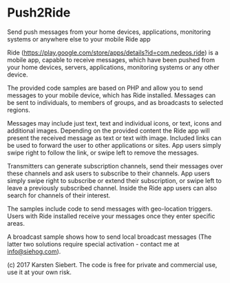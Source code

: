 # Push2Ride
Send push messages from your home devices, applications, monitoring systems or anywhere else to your mobile Ride app

Ride (https://play.google.com/store/apps/details?id=com.nedeos.ride) is a mobile app, capable to receive messages, which have been pushed from your home devices, servers, applications, monitoring systems or any other device.

The provided code samples are based on PHP and allow you to send messages to your mobile device, which has Ride installed. Messages can be sent to individuals, to members of groups, and as broadcasts to selected regions.

Messages may include just text, text and individual icons, or text, icons and additional images. Depending on the provided content the Ride app will present the received message as text or text with image. Included links can be used to forward the user to other applications or sites. App users simply swipe right to follow the link, or swipe left to remove the messages. 

Transmitters can generate subscription channels, send their messages over these channels and ask users to subscribe to their channels. App users simply swipe right to subscribe or extend their subscription, or swipe left to leave a previously subscribed channel. Inside the Ride app users can also search for channels of their interest.

The samples include code to send messages with geo-location triggers. Users with Ride installed receive your messages once they enter specific areas.

A broadcast sample shows how to send local broadcast messages (The latter two solutions require special activation - contact me at info@siehog.com).

(c) 2017 Karsten Siebert. The code is free for private and commercial use, use it at your own risk.
